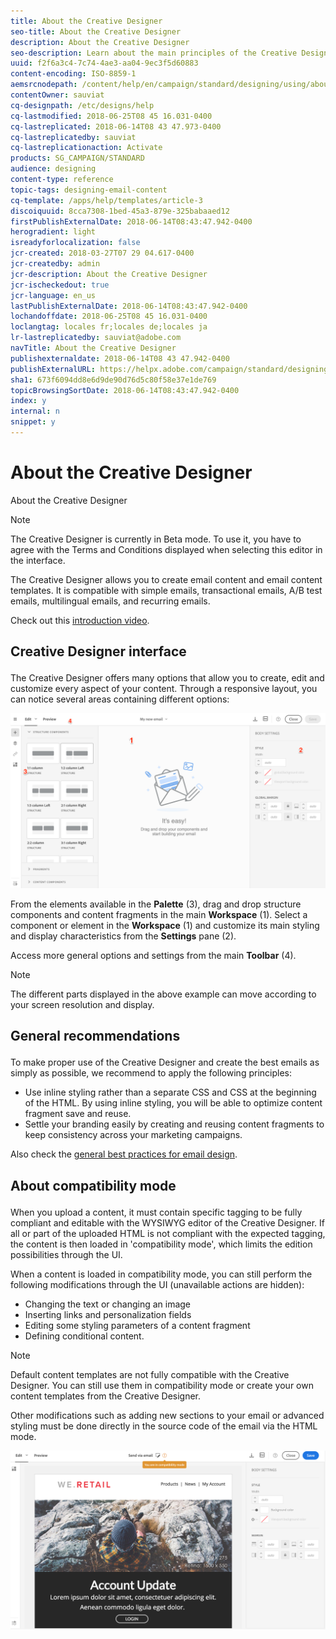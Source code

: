 ```yaml
---
title: About the Creative Designer
seo-title: About the Creative Designer
description: About the Creative Designer
seo-description: Learn about the main principles of the Creative Designer.
uuid: f2f6a3c4-7c74-4ae3-aa04-9ec3f5d60883
content-encoding: ISO-8859-1
aemsrcnodepath: /content/help/en/campaign/standard/designing/using/about-the-creative-designer
contentOwner: sauviat
cq-designpath: /etc/designs/help
cq-lastmodified: 2018-06-25T08 45 16.031-0400
cq-lastreplicated: 2018-06-14T08 43 47.973-0400
cq-lastreplicatedby: sauviat
cq-lastreplicationaction: Activate
products: SG_CAMPAIGN/STANDARD
audience: designing
content-type: reference
topic-tags: designing-email-content
cq-template: /apps/help/templates/article-3
discoiquuid: 8cca7308-1bed-45a3-879e-325babaaed12
firstPublishExternalDate: 2018-06-14T08:43:47.942-0400
herogradient: light
isreadyforlocalization: false
jcr-created: 2018-03-27T07 29 04.617-0400
jcr-createdby: admin
jcr-description: About the Creative Designer
jcr-ischeckedout: true
jcr-language: en_us
lastPublishExternalDate: 2018-06-14T08:43:47.942-0400
lochandoffdate: 2018-06-25T08 45 16.031-0400
loclangtag: locales fr;locales de;locales ja
lr-lastreplicatedby: sauviat@adobe.com
navTitle: About the Creative Designer
publishexternaldate: 2018-06-14T08 43 47.942-0400
publishExternalURL: https://helpx.adobe.com/campaign/standard/designing/using/about-the-creative-designer.html
sha1: 673f6094dd8e6d9de90d76d5c80f58e37e1de769
topicBrowsingSortDate: 2018-06-14T08:43:47.942-0400
index: y
internal: n
snippet: y
---
```


# About the Creative Designer

About the Creative Designer

>[!NOTE]
>
>The Creative Designer is currently in Beta mode. To use it, you have to agree with the Terms and Conditions displayed when selecting this editor in the interface.

The Creative Designer allows you to create email content and email content templates. It is compatible with simple emails, transactional emails, A/B test emails, multilingual emails, and recurring emails.

Check out this [introduction video](https://www.youtube.com/watch?time_continue=1&v=5S_6A4fsfms).

## <p>Creative Designer interface</p>

The Creative Designer offers many options that allow you to create, edit and customize every aspect of your content. Through a responsive layout, you can notice several areas containing different options:

![](assets/email_designer_overview.png)

From the elements available in the **Palette** (3), drag and drop structure components and content fragments in the main **Workspace** (1). Select a component or element in the **Workspace** (1) and customize its main styling and display characteristics from the **Settings** pane (2).

Access more general options and settings from the main **Toolbar** (4).

>[!NOTE]
>
>The different parts displayed in the above example can move according to your screen resolution and display.

## <p>General recommendations</p>

To make proper use of the Creative Designer and create the best emails as simply as possible, we recommend to apply the following principles:

* Use inline styling rather than a separate CSS and CSS at the beginning of the HTML. By using inline styling, you will be able to optimize content fragment save and reuse.
* Settle your branding easily by creating and reusing content fragments to keep consistency across your marketing campaigns.

Also check the [general best practices for email design](../../designing/using/design-best-practices.md).

## <p>About compatibility mode</p>

When you upload a content, it must contain specific tagging to be fully compliant and editable with the WYSIWYG editor of the Creative Designer. If all or part of the uploaded HTML is not compliant with the expected tagging, the content is then loaded in 'compatibility mode', which limits the edition possibilities through the UI.

When a content is loaded in compatibility mode, you can still perform the following modifications through the UI (unavailable actions are hidden):

* Changing the text or changing an image
* Inserting links and personalization fields
* Editing some styling parameters of a content fragment
* Defining conditional content.

>[!NOTE]
>
>Default content templates are not fully compatible with the Creative Designer. You can still use them in compatibility mode or create your own content templates from the Creative Designer.

Other modifications such as adding new sections to your email or advanced styling must be done directly in the source code of the email via the HTML mode.

![](assets/email_designer_compatibility.png)

